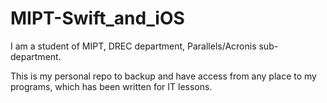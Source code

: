 MIPT-Swift_and_iOS
===================
I am a student of MIPT, DREC department, Parallels/Acronis sub-department.

This is my personal repo to backup and have access from any place to my programs, which has been written for IT lessons.
